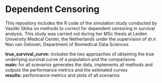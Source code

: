 # Dependent Censoring
This repository includes the R code of the simulation study conducted by Vasiliki Gkika on methods to correct for dependent censoring in survival analysis. This study was carried out during her MSc thesis at Leiden University Medical Center, the Netherlands under the supervision of dr.ir. Nan van Geloven, Department of Biomedical Data Sciences.

**true_survival_curve:** includes the two approaches of obtaining the true underlying survival curve of a population and the comparisons \
**main:** for all scenarios generates the data, implements all methods and outputs the performance metrics and the estimated curves \
**results:** performance metrics and plots of all scenarios
